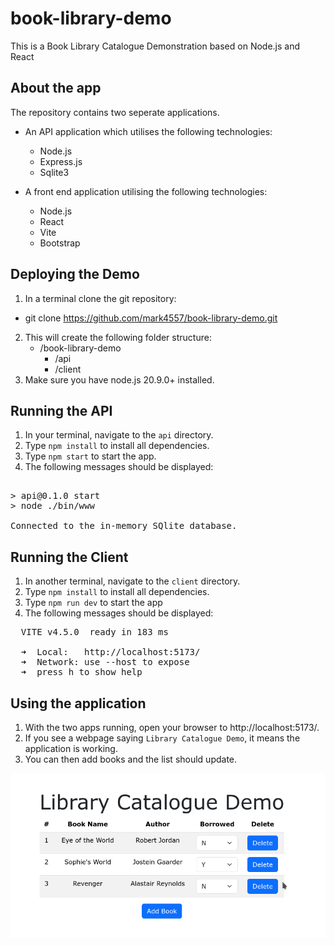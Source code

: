 # book-library-demo

This is a Book Library Catalogue Demonstration based on Node.js and React

## About the app
The repository contains two seperate applications.  
- An API application which utilises the following technologies:
    - Node.js
    - Express.js
    - Sqlite3

- A front end application utilising the following technologies:
    - Node.js
    - React
    - Vite
    - Bootstrap

## Deploying the Demo
1. In a terminal clone the git repository:
- git clone https://github.com/mark4557/book-library-demo.git
2. This will create the following folder structure:
    - /book-library-demo
        - /api
        - /client
3. Make sure you have node.js 20.9.0+ installed.

## Running the API
1. In your terminal, navigate to the `api` directory.
2. Type `npm install` to install all dependencies.
3. Type `npm start` to start the app.
4. The following messages should be displayed:
<pre> 
> api@0.1.0 start
> node ./bin/www

Connected to the in-memory SQlite database.
</pre>

## Running the Client
1. In another terminal, navigate to the `client` directory.
2. Type `npm install` to install all dependencies.
3. Type `npm run dev` to start the app
4. The following messages should be displayed:
<pre>
  VITE v4.5.0  ready in 183 ms

  ➜  Local:   http://localhost:5173/
  ➜  Network: use --host to expose
  ➜  press h to show help
</pre>

## Using the application
1. With the two apps running, open your browser to http://localhost:5173/.
2. If you see a webpage saying `Library Catalogue Demo`, it means the application is working.
3. You can then add books and the list should update.

![](./book_library.png?raw=true)